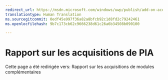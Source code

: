 ```yaml
---
redirect_url: https://msdn.microsoft.com/windows/uwp/publish/add-on-acquisitions-report
translationtype: Human Translation
ms.sourcegitcommit: 0edf45e997f36a82a8bfcb92c1d8fd2c79242461
ms.openlocfilehash: 9b7c173cb62c9666238d61c26a6b34508b090100

---
```


# Rapport sur les acquisitions de PIA

Cette page a été redirigée vers: Rapport sur les acquisitions de modules complémentaires


<!--HONumber=Aug16_HO3-->


